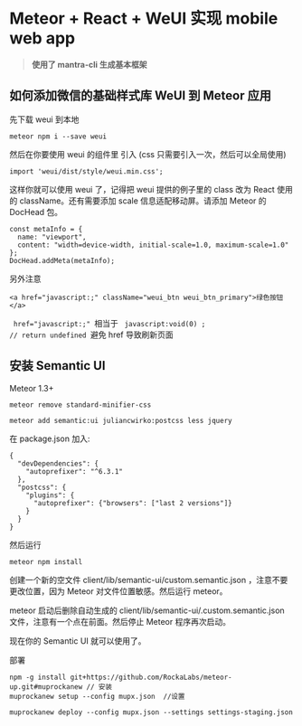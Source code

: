 # Meteor + React + WeUI 实现 mobile web app

>**使用了 mantra-cli 生成基本框架**

## 如何添加微信的基础样式库 WeUI 到 Meteor 应用

先下载 weui 到本地

```
meteor npm i --save weui
```
然后在你要使用 weui 的组件里 引入 (css 只需要引入一次，然后可以全局使用)

```
import 'weui/dist/style/weui.min.css';
```

这样你就可以使用 weui 了，记得把 weui 提供的例子里的 class 改为 React 使用的 className。还有需要添加 scale 信息适配移动屏。请添加 Meteor 的 DocHead 包。

```
const metaInfo = {
  name: "viewport",
  content: "width=device-width, initial-scale=1.0, maximum-scale=1.0"
};
DocHead.addMeta(metaInfo);
```

另外注意

```
<a href="javascript:;" className="weui_btn weui_btn_primary">绿色按钮</a>

```

<code> href="javascript:;" </code>相当于 <code> javascript:void(0) ; // return undefined </code>避免 href 导致刷新页面

## 安装 Semantic UI

Meteor 1.3+

```
meteor remove standard-minifier-css

meteor add semantic:ui juliancwirko:postcss less jquery
```

在 package.json 加入:

```
{
  "devDependencies": {
    "autoprefixer": "^6.3.1"
  },
  "postcss": {
    "plugins": {
      "autoprefixer": {"browsers": ["last 2 versions"]}
    }
  }
}
```

然后运行

```
meteor npm install
```

创建一个新的空文件 client/lib/semantic-ui/custom.semantic.json ，注意不要更改位置，因为 Meteor 对文件位置敏感。然后运行 meteor。

meteor 启动后删除自动生成的 client/lib/semantic-ui/.custom.semantic.json 文件，注意有一个点在前面。然后停止 Meteor 程序再次启动。

现在你的 Semantic UI 就可以使用了。

部署

```
npm -g install git+https://github.com/RockaLabs/meteor-up.git#muprockanew // 安装
muprockanew setup --config mupx.json  //设置

muprockanew deploy --config mupx.json --settings settings-staging.json
```
